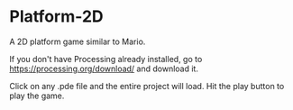 # Platform-2D
A 2D platform game similar to Mario.

If you don't have Processing already installed, go to https://processing.org/download/ and download it.

Click on any .pde file and the entire project will load. Hit the play button to play the game.
